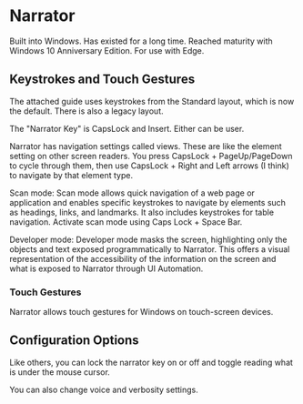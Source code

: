 # Narrator

Built into Windows. Has existed for a long time. Reached maturity with Windows 10 Anniversary Edition. For use with Edge.

## Keystrokes and Touch Gestures

The attached guide uses keystrokes from the Standard layout, which is now the default. There is also a legacy layout.

The "Narrator Key" is CapsLock and Insert. Either can be user.

Narrator has navigation settings called views. These are like the element setting on other screen readers. You press CapsLock + PageUp/PageDown to cycle through them, then use CapsLock + Right and Left arrows (I think) to navigate by that element type.

Scan mode: Scan mode allows quick navigation of a web page or application and enables specific keystrokes to navigate by elements such as headings, links, and landmarks. It also includes keystrokes for table navigation. Activate scan mode using Caps Lock + Space Bar.

Developer mode: Developer mode masks the screen, highlighting only the objects and text exposed programmatically to Narrator. This offers a visual representation of the accessibility of the information on the screen and what is exposed to Narrator through UI Automation.

### Touch Gestures

Narrator allows touch gestures for Windows on touch-screen devices.

## Configuration Options

Like others, you can lock the narrator key on or off and toggle reading what is under the mouse cursor.

You can also change voice and verbosity settings.